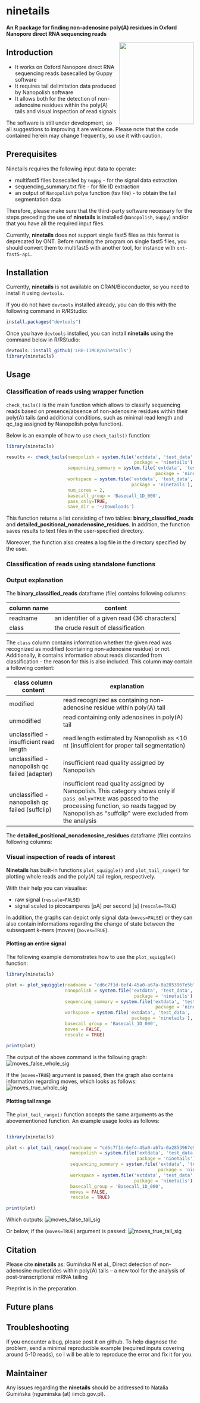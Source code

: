 # ninetails

**An R package for finding non-adenosine poly(A) residues in Oxford Nanopore direct RNA sequencing reads**

<img align="right" width="200" height="220" src="https://user-images.githubusercontent.com/68285258/168554098-a5a5dee9-2c8f-4351-86b4-e6420a5b8ced.png">

## Introduction
* It works on Oxford Nanopore direct RNA sequencing reads basecalled by Guppy software
* It requires tail delimitation data produced by Nanopolish software
* It allows both for the detection of non-adenosine residues within the poly(A) tails and visual inspection of  read signals

The software is still under development, so all suggestions to improving it are welcome. Please note that the code contained herein may change frequently, so use it with caution.

## Prerequisites

Ninetails requires the following input data to operate:
* multifast5 files basecalled by ```Guppy``` - for the signal data extraction 
* sequencing_summary.txt file - for file ID extraction
* an output of ```Nanopolish``` polya function (tsv file) - to obtain the tail segmentation data

Therefore, please make sure that the third-party software necessary for the steps preceding the use of **ninetails** is installed (```Nanopolish```, ```Guppy```) and/or that you have all the required input files.

Currently, **ninetails** does not support single fast5 files as this format is deprecated by ONT. Before running the program on single fast5 files, you should convert them to multifast5 with another tool, for instance with ```ont-fast5-api```.


## Installation

Currently, **ninetails** is not available on CRAN/Bioconductor, so you need to install it using ```devtools```.

If you do not have ```devtools``` installed already, you can do this with the following command in R/RStudio:

```r
install.packages("devtools")
```
Once you have ```devtools``` installed, you can install **ninetails** using the command below in R/RStudio:

```r
devtools::install_github('LRB-IIMCB/ninetails')
library(ninetails)
```

## Usage

### Classification of reads using wrapper function

```check_tails()``` is the main function which allows to classify sequencing reads based on presence/absence of non-adenosine residues within their poly(A) tails (and additional conditions, such as minimal read length and qc_tag assigned by Nanopolish polya function). 

Below is an example of how to use ```check_tails()``` function:

```r
library(ninetails)

results <- check_tails(nanopolish = system.file('extdata', 'test_data', 'nanopolish_output.tsv', 
                                                package = 'ninetails'),
                       sequencing_summary = system.file('extdata', 'test_data', 'sequencing_summary.txt', 
                                                        package = 'ninetails'),
                       workspace = system.file('extdata', 'test_data', 'basecalled_fast5', 
                                               package = 'ninetails'),
                       num_cores = 2,
                       basecall_group = 'Basecall_1D_000',
                       pass_only=TRUE,
                       save_dir = '~/Downloads')
```

This function returns a list consisting of two tables: **binary_classified_reads** and **detailed_positional_nonadenosine_residues**. In addition, the function saves results to text files in the user-specified directory. 

Moreover, the function also creates a log file in the directory specified by the user.

### Classification of reads using standalone functions

### Output explanation

The **binary_classified_reads** dataframe (file) contains following columns:

| column name  | content |
| ------------- | ------------- |
| readname  | an identifier of a given read  (36 characters)|
| class  | the crude result of classification  |

The ```class``` column contains information whether the given read was recognized as modified (containing non-adenosine residue) or not. Additionally, it contains information about reads discarded from classification - the reason for this is also included. This column may contain a following content:

| class column content  | explanation |
| ------------- | ------------- |
| modified | read recognized as containing non-adenosine residue within poly(A) tail|
|  unmodified | read containing only adenosines in poly(A) tail  |
|  unclassified - insufficient read length | read length estimated by Nanopolish as <10 nt (insufficient for proper tail segmentation)|
|  unclassified - nanopolish qc failed (adapter) | insufficient read quality assigned by Nanopolish |
|  unclassified - nanopolish qc failed (suffclip) | insufficient read quality assigned by Nanopolish. This category shows only if ```pass_only=TRUE``` was passed to the processing function, so reads tagged by Nanopolish as "suffclip" were excluded from the analysis|

The **detailed_positional_nonadenosine_residues** dataframe (file) contains following columns:




### Visual inspection of reads of interest

**Ninetails** has built-in functions ```plot_squiggle()``` and ```plot_tail_range()``` for plotting whole reads and the poly(A) tail region, respectively.

With their help you can visualise:
* raw signal (```rescale=FALSE```)
* signal scaled to picocamperes [pA] per second [s] (```rescale=TRUE```)

In addition, the graphs can depict only signal data (```moves=FALSE```) or they can also contain informations regarding the change of state between the subsequent k-mers (moves) (```moves=TRUE```).

#### Plotting an entire signal

The following example demonstrates how to use the ```plot_squiggle()``` function:

```r
library(ninetails)

plot <- plot_squiggle(readname = "cd6c7f1d-6ef4-45a0-a67a-0a2853967e5b",
                      nanopolish = system.file('extdata', 'test_data', 'nanopolish_output.tsv', 
                                                package = 'ninetails'),
                      sequencing_summary = system.file('extdata', 'test_data', 'sequencing_summary.txt', 
                                                        package = 'ninetails'),
                      workspace = system.file('extdata', 'test_data', 'basecalled_fast5', 
                                               package = 'ninetails'),
                      basecall_group = 'Basecall_1D_000',
                      moves = FALSE,
                      rescale = TRUE)

print(plot)
```

The output of the above command is the following graph:
![moves_false_whole_sig](https://user-images.githubusercontent.com/68285258/170456526-e4b05d2a-1fda-45f4-b1f2-f4dfa82b751c.png)

If the (```moves=TRUE```) argument is passed, then the graph also contains information regarding moves, which looks as follows:
![moves_true_whole_sig](https://user-images.githubusercontent.com/68285258/170457349-d3adcf55-37e3-4a70-b8e1-689ed9f05182.png)



#### Plotting tail range

The ```plot_tail_range()``` function accepts the same arguments as the abovementioned function. An example usage looks as follows:

```r

library(ninetails)

plot <- plot_tail_range(readname = "cd6c7f1d-6ef4-45a0-a67a-0a2853967e5b",
                        nanopolish = system.file('extdata', 'test_data', 'nanopolish_output.tsv', 
                                                 package = 'ninetails'),
                        sequencing_summary = system.file('extdata', 'test_data', 'sequencing_summary.txt', 
                                                         package = 'ninetails'),
                        workspace = system.file('extdata', 'test_data', 'basecalled_fast5', 
                                                package = 'ninetails'),
                        basecall_group = 'Basecall_1D_000',
                        moves = FALSE,
                        rescale = TRUE)

print(plot)
```
Which outputs:
![moves_false_tail_sig](https://user-images.githubusercontent.com/68285258/170458080-1c550bc3-488c-4c14-8390-688d613f2ca4.png)

Or below, if the (```moves=TRUE```) argument is passed:
![moves_true_tail_sig](https://user-images.githubusercontent.com/68285258/170458256-c850e981-b8b0-4c29-bce0-2094ab9136e2.png)




## Citation

Please cite **ninetails** as: Gumińska N et al., Direct detection of non-adenosine nucleotides within poly(A) tails – a new tool for the analysis of post-transcriptional mRNA tailing

Preprint is in the preparation.

## Future plans

## Troubleshooting

If you encounter a bug, please post it on github. To help diagnose the problem, send a minimal reproducible example (required inputs covering around 5-10 reads), so I will be able to reproduce the error and fix it for you.

## Maintainer

Any issues regarding the **ninetails** should be addressed to Natalia Gumińska (nguminska (at) iimcb.gov.pl).

